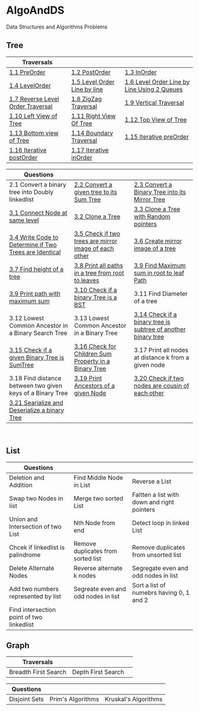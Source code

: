 # AlgoAndDS
Data Structures and Algorithms Problems
## Tree
|  Traversals       |              |          |
|-------------------|--------------|----------|                                           
|[1.1 PreOrder](src/com/example/ds/tree/traversal/Traversal.java)|[1.2 PostOrder](src/com/example/ds/tree/traversal/Traversal.java)|[1.3 InOrder](src/com/example/ds/tree/traversal/Traversal.java)|
|[1.4 LevelOrder](src/com/example/ds/tree/traversal/Traversal.java)|[1.5 Level Order Line by line](src/com/example/ds/tree/traversal/Traversal.java)|[1.6 Level Order Line by Line Using 2 Queues](src/com/example/ds/tree/traversal/Traversal.java)|
|[1.7 Reverse Level Order Traversal](src/com/example/ds/tree/traversal/Traversal.java)|[1.8 ZigZag Traversal](src/com/example/ds/tree/traversal/Traversal.java)|[1.9 Vertical Traversal](src/com/example/ds/tree/traversal/Traversal.java)|
|[1.10 Left View of Tree](src/com/example/ds/tree/traversal/Traversal.java)|[1.11 Right View Of Tree](src/com/example/ds/tree/traversal/Traversal.java)|[1.12 Top View of Tree](src/com/example/ds/tree/traversal/Traversal.java)|
|[1.13 Bottom view of Tree](src/com/example/ds/tree/traversal/Traversal.java)|[1.14 Boundary Traversal](src/com/example/ds/tree/traversal/Traversal.java)|[1.15 Iterative preOrder](src/com/example/ds/tree/traversal/Traversal.java)|
|[1.16 Iterative postOrder](src/com/example/ds/tree/traversal/Traversal.java)|[1.17 Iterative inOrder](src/com/example/ds/tree/traversal/Traversal.java)||


|<b>Questions</b> |	  	 |		|
|-----------------|------|----|
|2.1 Convert a binary tree into Doubly linkedlist|[2.2 Convert a given tree to its Sum Tree](src/com/example/ds/tree/problems/ConvertToSumTree.java)|[2.3 Convert a Binary Tree into its Mirror Tree](src/com/example/ds/tree/problems/MirrorTree.java)| 
|[3.1 Connect Node at same level](src/com/example/ds/tree/problems/ConnectNodes.java)|[3.2 Clone a Tree](src/com/example/ds/tree/problems/CloneTree.java)|[3.3 Clone a Tree with Random pointers](src/com/example/ds/tree/problems/TreeWithRandomPointers.java)|
|[3.4 Write Code to Determine if Two Trees are Identical](src/com/example/ds/tree/problems/IdenticalTree.java)|[3.5 Check if two trees are mirror image of each other](src/com/example/ds/tree/problems/MirrorTree.java)|[3.6 Create mirror image of a tree](src/com/example/ds/tree/problems/MirrorTree.java)|				
|[3.7 Find height of a tree](src/com/example/ds/tree/problems/HeightOfATree.java)|[3.8 Print all paths in a tree from root to leaves](src/com/example/ds/tree/problems/PathFromRootToLeaf.java)|[3.9 Find Maximum sum in root to leaf Path](src/com/example/ds/tree/problems/MaxSumPath.java)|				
|[3.9 Print path with maximum sum](src/com/example/ds/tree/problems/MaxSumPath.java)|[3.10 Check if a binary Tree is a BST](src/com/example/ds/tree/problems/CheckIfTreeIsBST.java)|3.11 Find Diameter of a tree|				
|3.12 Lowest Common Ancestor in a Binary Search Tree|3.13 Lowest Common Ancestor in a Binary Tree|[3.14 Check if a binary tree is subtree of another binary tree](src/com/example/ds/tree/problems/)| 				
|[3.15 Check if a given Binary Tree is SumTree](src/com/example/ds/tree/problems/SumTree.java)|[3.16 Check for Children Sum Property in a Binary Tree](src/com/example/ds/tree/problems/ChildrenSumProperty.java)|3.17 Print all nodes at distance k from a given node|				
|3.18 Find distance between two given keys of a Binary Tree|[3.19 Print Ancestors of a given Node](src/com/example/ds/tree/problems/AllAncestors.java)|[3.20 Check if two nodes are cousin of each other](src/com/example/ds/tree/problems/CheckForCousin.java)|				
|[3.21 Searialize and Deserialize a binary Tree](src/com/example/ds/tree/problems/TreeSerialization.java)|||		

<BR />

## List

|Questions |   |    |
|----------|---|----|
|Deletion and Addition|Find Middle Node in List|Reverse a List|
|Swap two Nodes in list|Merge two sorted List |Faltten a list with down and right pointers|
|Union and Intersection of two List|Nth Node from end|Detect loop in linked List|
|Chcek if linkedlist is palindrome|Remove duplicates from sorted list |Remove duplicates from unsorted list|
|Delete Alternate Nodes|Reverse alternate k nodes |Segregate even and odd nodes in list|
|Add two numbers represented by list |Segreate even and odd nodes in list|Sort a list of numebrs having 0, 1 and 2|
|Find intersection point of two linkedlist|||

## Graph

|Traversals |     |     |
|-----------|-----|-----|
| Breadth First Search| Depth First Search|

|Questions |   |    |
|----------|---|----|
|Disjoint Sets|Prim's Algorithms|Kruskal's Algorithms|
